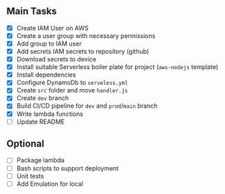 ## Main Tasks

- [x] Create IAM User on AWS
- [x] Create a user group with necessary permissions
- [x] Add group to IAM user
- [x] Add secrets IAM secrets to repository (github)
- [x] Download secrets to device
- [x] Install suitable Serverless boiler plate for project (`aws-nodejs` template)
- [x] Install dependencies
- [x] Configure DynamoDb to `serveless.yml`
- [x] Create `src` folder and move `handler.js`
- [x] Create `dev` branch
- [x] Build CI/CD pipeline for `dev` and `prod`/`main` branch
- [x] Write lambda functions
- [ ] Update README

## Optional

- [ ] Package lambda
- [ ] Bash scripts to support deployment
- [ ] Unit tests
- [ ] Add Emulation for local
